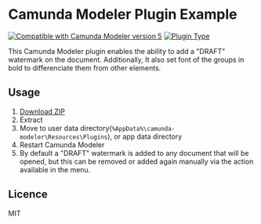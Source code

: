 # Camunda Modeler Plugin Example
[![Compatible with Camunda Modeler version 5](https://img.shields.io/badge/Modeler_Version-5.0.0+-blue.svg)](#) [![Plugin Type](https://img.shields.io/badge/Plugin%20Type-BPMN-orange.svg)](#)

This Camunda Modeler plugin enables the ability to add a "DRAFT" watermark on the document. Additionally, It also set font of the groups in bold to differenciate them from other elements.

## Usage

1.  [Download ZIP](https://github.com/sablier94/camunda-modeler-watermark-plugin/archive/refs/heads/main.zip)
2.  Extract
3.  Move to  user data directory(`%AppData%\camunda-modeler\Resources\Plugins`), or app data directory
4.  Restart Camunda Modeler
5.  By default a "DRAFT" watermark is added to any document that will be opened, but this can be removed or added again manually via the action available in the menu.

## Licence

MIT
